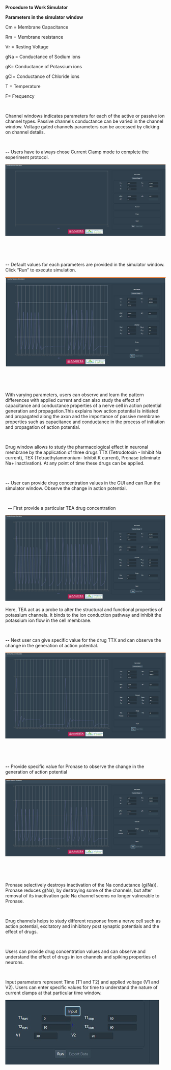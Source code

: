 **Procedure to Work Simulator**
 

**Parameters in the simulator window**

Cm  = Membrane Capacitance

Rm  = Membrane resistance

Vr  = Resting Voltage

gNa = Conductance of Sodium ions

gK= Conductance of Potassium ions

gCl= Conductance of Chloride ions

T = Temperature

F= Frequency


&nbsp;

 Channel windows indicates parameters for each of the active or passive ion channel types. Passive channels conductance can be varied in the channel window. Voltage gated channels parameters can be accessed by clicking on channel details. 


&nbsp;

**--** Users have to always chose Current Clamp mode to complete the experiment protocol.

<img src="images/1.jpg" title="" />

&nbsp;

&nbsp;

**--** Default values for each parameters are provided in the simulator window. Click “Run” to execute simulation.

<img src="images/2.jpg" title="" />

&nbsp;

&nbsp;

 
With varying parameters, users can observe and learn the pattern differences with applied current and can also study the effect of capacitance and conductance properties of a nerve cell in action potential generation and propagation.This explains how action potential is initiated and propagated along the axon and the importance of passive membrane properties such as capacitance and conductance in the process of initiation and propagation of action potential.

&nbsp;

Drug window allows to study the pharmacological effect in neuronal membrane by the application of three drugs TTX (Tetrodotoxin - Inhibit Na current), TEX (Tetraethylammonium- Inhibit K current), Pronase (eliminate Na+ inactivation). At any point of time these drugs can be applied.

&nbsp;


**--** User can provide drug concentration values in the GUI and can Run the simulator window. Observe the change in action potential.

&nbsp;

&nbsp;
**--** First provide a particular TEA drug concentration  

<img src="images/3.jpg" title="" />




Here, TEA act as a probe to alter the structural and functional properties of potassium channels. It binds to the ion conduction pathway and inhibit the potassium ion flow in the cell membrane. 


&nbsp;

**--** Next user can give specific value for the drug TTX and can observe the change in the generation of action potential.

<img src="images/4.jpg" title="" />


&nbsp;

&nbsp;

**--** Provide specific value for Pronase to observe the change in the generation of action potential

<img src="images/5.jpg" title="" />

&nbsp;

&nbsp;

Pronase selectively destroys inactivation of the Na conductance (g(Na)). Pronase reduces g(Na), by destroying some of the channels, but after removal of its inactivation gate Na channel seems no longer vulnerable to Pronase.

&nbsp;

Drug channels helps to study different response from a nerve cell such as action potential, excitatory and inhibitory post synaptic potentials and the effect of drugs.

&nbsp;

Users can provide drug concentration values and can observe and understand the effect of drugs in ion channels and spiking properties of neurons. 

&nbsp;

Input parameters represent Time (T1 and T2) and applied voltage (V1 and V2). Users can enter specific values for time to understand the nature of current clamps at that particular time window. 


<img src="images/6.jpg" title="" />